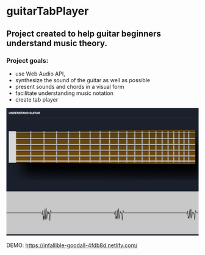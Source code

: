 # guitarTabPlayer

## Project created to help guitar beginners understand music theory.

### Project goals:
- use Web Audio API,
- synthesize the sound of the guitar as well as possible
- present sounds and chords in a visual form
- facilitate understanding music notation
- create tab player

![Understand Guitar image](https://raw.githubusercontent.com/mariuszkalinski/guitarTabPlayer/master/DOCS/app_preview.jpg)

DEMO: 
https://infallible-goodall-4fdb8d.netlify.com/
